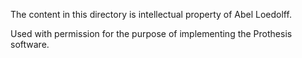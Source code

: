 The content in this directory is intellectual property of Abel Loedolff.

Used with permission for the purpose of implementing the Prothesis software.
